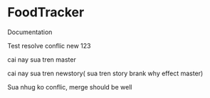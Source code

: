 # FoodTracker

Documentation


Test resolve conflic new 123


cai nay sua tren master

cai nay sua  tren newstory( sua tren story brank why effect master)

Sua nhug ko conflic, merge should be well
